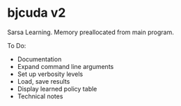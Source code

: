# bjcuda v2
Sarsa Learning.
Memory preallocated from main program.

To Do:
* Documentation
* Expand command line arguments
* Set up verbosity levels
* Load, save results
* Display learned policy table
* Technical notes
